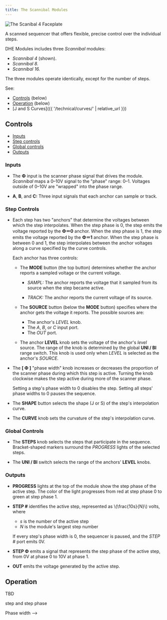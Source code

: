 ```yaml
---
title: The Scannibal Modules
---
```

<img class="faceplate" src="scannibal.svg" alt="The Scanibal 4 Faceplate" />

A scanned sequencer
that offers flexible, precise control
over the individual steps.

DHE Modules includes three _Scannibal_ modules:
- _Scannibal 4_ (shown).
- _Scannibal 8._
- _Scannibal 16._

The three modules operate identically, except for the number of steps.

See:

- [Controls](#controls) (below)
- [Operation](#operation) (below)
- [J and S Curves]({{ '/technical/curves/' | relative_url }})

## Controls

-   [Inputs](#inputs)
-   [Step controls](#step-controls)
-   [Global controls](#global-controls)
-   [Outputs](#outputs)

### Inputs

- The **Φ** input
    is the scanner phase signal
    that drives the module.
    _Scannibal_ maps a 0–10V signal
    to the "phase" range: 0–1.
    Voltages outside of 0–10V
    are "wrapped" into the phase range.

- **A**, **B**, and **C:**
    Three input signals
    that each anchor
    can sample or track.

### Step Controls

- Each step has two "anchors"
    that determine the voltages
    between which the step interpolates.
    When the step phase is 0,
    the step emits the voltage
    reported by the **Φ＝0** anchor.
    When the step phase is 1,
    the step emits the voltage
    reported by the **Φ＝1** anchor.
    When the step phase is between 0 and 1,
    the step interpolates between the anchor voltages
    along a curve specified by the curve controls.

    Each anchor has three controls:

    -   The **MODE** button (the top button)
        determines whether the anchor reports
        a sampled voltage or the current voltage.

        - _SAMPL:_
            The anchor reports
            the voltage that it sampled from its source
            when the step became active.

        - _TRACK:_
            The anchor reports
            the current voltage
            of its source.

    -   The **SOURCE** button (below the **MODE** button)
        specifies where the anchor gets the voltage it reports.
        The possible sources are:

        - The anchor's _LEVEL_ knob.
        - The _A_, _B_, or _C_ input port.
        - The _OUT_ port.

    -   The anchor **LEVEL** knob
        sets the voltage
        of the anchor's _level_ source.
        The range of the knob
        is determined by the global **UNI / BI** range switch.
        This knob is used
        only when _LEVEL_
        is selected as the anchor's _SOURCE._

-   The **[ Φ ]** "phase width" knob
    increases or decreases
    the proportion of the scanner phase
    during which this step is active.
    Turning the knob clockwise
    makes the step active
    during more of the scanner phase.

    Setting a step's phase width to 0
    disables the step.
    Setting all steps' phase widths to 0
    pauses the sequence.

-   The **SHAPE** button
    selects the shape (J or S)
    of the step's interpolation curve.

-   The **CURVE** knob
    sets the curvature
    of the step's interpolation curve.

### Global Controls

-   The **STEPS** knob
    selects the steps that participate in the sequence.
    Bracket-shaped markers
    surround the _PROGRESS_ lights
    of the selected steps.

-   The **UNI / BI** switch
    selects the range of the anchors' **LEVEL** knobs.

### Outputs

-   **PROGRESS** lights
    at the top of the module
    show the step phase of the active step.
    The color of the light
    progresses from red at step phase 0
    to green at step phase 1.

-   **STEP #**
    identifies the active step,
    represented as \\(\frac{10s}{N}\\) volts,
    where

    - _s_ is the number of the active step
    - _N_ is the module's largest step number

    If every step's phase width is 0,
    the sequencer is paused,
    and the _STEP #_ port emits 0V.

-   **STEP Φ**
    emits a signal that represents
    the step phase of the active step,
    from 0V at phase 0
    to 10V at phase 1.

-   **OUT**
    emits the voltage generated by the active step.

## Operation

TBD

<!--
Scanner phase --> step and step phase
Phase width
-->
